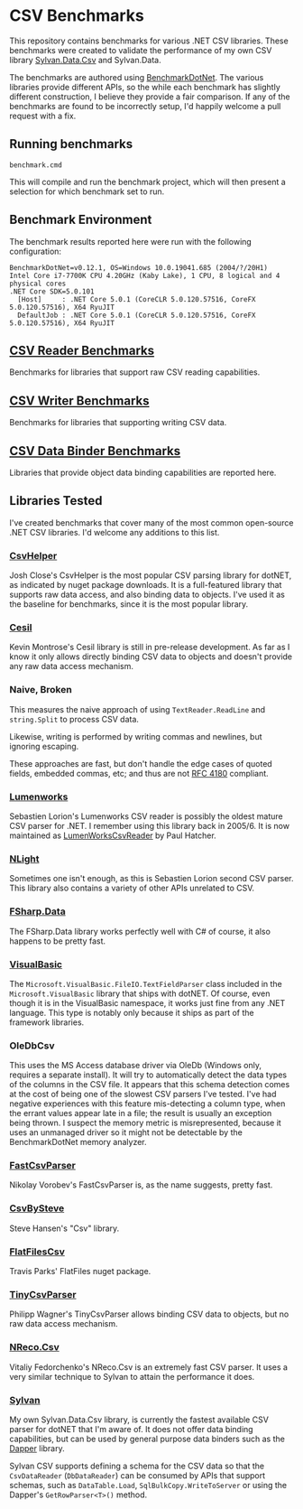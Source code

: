 # CSV Benchmarks

This repository contains benchmarks for various .NET CSV libraries. These benchmarks were created to validate the performance of my own CSV library [Sylvan.Data.Csv](https://github.com/MarkPflug/Sylvan) and Sylvan.Data.

The benchmarks are authored using [BenchmarkDotNet](https://github.com/dotnet/BenchmarkDotNet). The various libraries provide different APIs, so the while each benchmark has slightly different construction, I believe they provide a fair comparison. If any of the benchmarks are found to be incorrectly setup, I'd happily welcome a pull request with a fix.

## Running benchmarks

`benchmark.cmd`

This will compile and run the benchmark project, which will then present a selection for which benchmark set to run.

## Benchmark Environment

The benchmark results reported here were run with the following configuration:
```
BenchmarkDotNet=v0.12.1, OS=Windows 10.0.19041.685 (2004/?/20H1)
Intel Core i7-7700K CPU 4.20GHz (Kaby Lake), 1 CPU, 8 logical and 4 physical cores
.NET Core SDK=5.0.101
  [Host]     : .NET Core 5.0.1 (CoreCLR 5.0.120.57516, CoreFX 5.0.120.57516), X64 RyuJIT
  DefaultJob : .NET Core 5.0.1 (CoreCLR 5.0.120.57516, CoreFX 5.0.120.57516), X64 RyuJIT
```

## [CSV Reader Benchmarks](docs/CsvReaderBenchmarks.md)

Benchmarks for libraries that support raw CSV reading capabilities.

## [CSV Writer Benchmarks](docs/CsvWriterBenchmarks.md)

Benchmarks for libraries that supporting writing CSV data.

## [CSV Data Binder Benchmarks](docs/CsvDataBinderBenchmarks.md)

Libraries that provide object data binding capabilities are reported here.

## Libraries Tested

I've created benchmarks that cover many of the most common open-source .NET CSV libraries. 
I'd welcome any additions to this list.

### [CsvHelper](https://github.com/JoshClose/CsvHelper)
Josh Close's CsvHelper is the most popular CSV parsing library for dotNET, as indicated by nuget package downloads. 
It is a full-featured library that supports raw data access, and also binding data to objects. 
I've used it as the baseline for benchmarks, since it is the most popular library.

### [Cesil](https://github.com/kevin-montrose/Cesil)
Kevin Montrose's Cesil library is still in pre-release development. 
As far as I know it only allows directly binding CSV data to objects and doesn't provide any raw data access mechanism.

### Naive, Broken
This measures the naive approach of using `TextReader.ReadLine` and `string.Split` to process CSV data. 

Likewise, writing is performed by writing commas and newlines, but ignoring escaping.

These approaches are fast, but don't handle the edge cases of quoted fields, embedded commas, etc; and thus are not [RFC 4180](https://tools.ietf.org/html/rfc4180) compliant.

### [Lumenworks](https://www.codeproject.com/Articles/9258/A-Fast-CSV-Reader)
Sebastien Lorion's Lumenworks CSV reader is possibly the oldest mature CSV parser for .NET. 
I remember using this library back in 2005/6.
It is now maintained as [LumenWorksCsvReader](https://github.com/phatcher/CsvReader) by Paul Hatcher.

### [NLight](https://github.com/slorion/nlight)
Sometimes one isn't enough, as this is Sebastien Lorion second CSV parser.
This library also contains a variety of other APIs unrelated to CSV.

### [FSharp.Data](https://github.com/fsharp/FSharp.Data)
The FSharp.Data library works perfectly well with C# of course, it also happens to be pretty fast.

### [VisualBasic](https://github.com/dotnet/runtime/blob/master/src/libraries/Microsoft.VisualBasic.Core/src/Microsoft/VisualBasic/FileIO/TextFieldParser.vb)
The `Microsoft.VisualBasic.FileIO.TextFieldParser` class included in the `Microsoft.VisualBasic` library that ships with dotNET.
Of course, even though it is in the VisualBasic namespace, it works just fine from any .NET language.
This type is notably only because it ships as part of the framework libraries.

### OleDbCsv
This uses the MS Access database driver via OleDb (Windows only, requires a separate install). 
It will try to automatically detect the data types of the columns in the CSV file. 
It appears that this schema detection comes at the cost of being one of the slowest CSV parsers I've tested. 
I've had negative experiences with this feature mis-detecting a column type, when the errant values appear late in a file; the result is usually an exception being thrown.
I suspect the memory metric is misrepresented, because it uses an unmanaged driver so it might not be detectable by the BenchmarkDotNet memory analyzer.

### [FastCsvParser](https://github.com/bopohaa/CsvParser)
Nikolay Vorobev's FastCsvParser is, as the name suggests, pretty fast.

### [CsvBySteve](https://github.com/stevehansen/csv/)
Steve Hansen's "Csv" library.

### [FlatFilesCsv](https://github.com/jehugaleahsa/FlatFiles)
Travis Parks' FlatFiles nuget package.

### [TinyCsvParser](https://github.com/bytefish/TinyCsvParser)
Philipp Wagner's TinyCsvParser allows binding CSV data to objects, but no raw data access mechanism.

### [NReco.Csv](https://github.com/nreco/csv)
Vitaliy Fedorchenko's NReco.Csv is an extremely fast CSV parser. 
It uses a very similar technique to Sylvan to attain the performance it does.

### [Sylvan](https://github.com/MarkPflug/Sylvan/blob/master/docs/Sylvan.Data.Csv.md)
My own Sylvan.Data.Csv library, is currently the fastest available CSV parser for dotNET that I'm aware of.
It does not offer data binding capabilities, but can be used by general purpose data binders 
such as the [Dapper](https://github.com/StackExchange/Dapper) library.

Sylvan CSV supports defining a schema for the CSV data so that the `CsvDataReader` (`DbDataReader`)
can be consumed by APIs that support schemas, such as `DataTable.Load`, `SqlBulkCopy.WriteToServer`
or using the Dapper's `GetRowParser<T>()` method.

